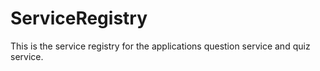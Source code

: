 # ServiceRegistry
This is the service registry for the applications question service and  quiz service.

